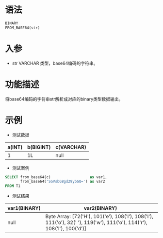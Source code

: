 # 语法

```sql
BINARY
FROM_BASE64(str)
```

# 入参

- str VARCHAR 类型，base64编码的字符串。

# 功能描述

将base64编码的字符串str解析成对应的binary类型数据输出。

# 示例

- 测试数据

| a(INT) | b(BIGINT) | c(VARCHAR) | 
|--------|-----------|------------| 
| 1      | 1L        | null       |

- 测试案例

```sql
SELECT from_base64(c)                  as var1,
       from_base64('SGVsbG8gd29ybGQ=') as var2
FROM T1
```

- 测试结果

| var1(BINARY) | var2(BINARY)                                                                                                             |
|--------------|--------------------------------------------------------------------------------------------------------------------------|
| null         | Byte Array: [72('H'), 101('e'), 108('l'), 108('l'), 111('o'), 32(' '), 119('w'), 111('o'), 114('r'), 108('l'), 100('d')] |

